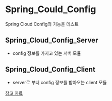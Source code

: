 # Spring_Could_Config
Spring Cloud Config의 기능을 테스트

## Spring_Cloud_Config_Server

 - config 정보를 가지고 있는 서버 모듈

## Spring_Cloud_Config_Client

 - server로 부터 config 정보를 받아오는 client 모듈
 
[참고 자료](https://1drv.ms/p/s!Al1K9EPv1D9hmHXPhib_DBj6Xn30)

